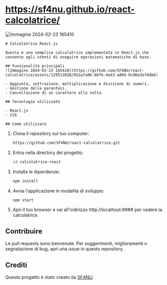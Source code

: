 # https://sf4nu.github.io/react-calcolatrice/

![Immagine 2024-02-23 165410](https://github.com/SF4NU/react-calcolatrice/assets/129513838/67248d5f-5a8d-4c73-bf3f-402e1dc7cd71)


```
# Calcolatrice React.js

Questa è una semplice calcolatrice implementata in React.js che consente agli utenti di eseguire operazioni matematiche di base.

## Funzionalità principali
![Immagine 2024-02-23 165410](https://github.com/SF4NU/react-calcolatrice/assets/129513838/052a7a06-6bf6-4e43-a886-0c06e3ef4db6)

- Aggiunta, sottrazione, moltiplicazione e divisione di numeri.
- Gestione delle parentesi.
- Cancellazione di un carattere alla volta.

## Tecnologie utilizzate

- React.js
- CSS

## Come utilizzare
```
1. Clona il repository sul tuo computer:
   ```sh
   https://github.com/SF4NU/react-calcolatrice.git
   ```

2. Entra nella directory del progetto:
   ```sh
   cd calcolatrice-react
   ```

3. Installa le dipendenze:
   ```sh
   npm install
   ```

4. Avvia l'applicazione in modalità di sviluppo:
   ```sh
   npm start
   ```

5. Apri il tuo browser e vai all'indirizzo http://localhost:#### per vedere la calcolatrice.

## Contribuire

Le pull requests sono benvenute. Per suggerimenti, miglioramenti o segnalazione di bug, apri una issue in questo repository.

## Crediti

Questo progetto è stato creato da [SF4NU](https://github.com/SF4NU).

